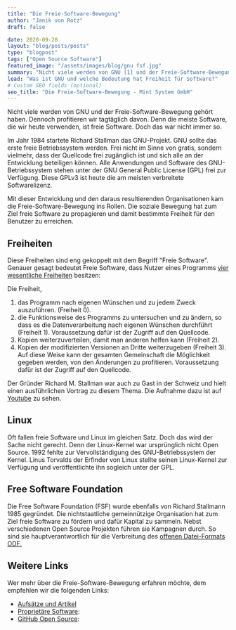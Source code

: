 ```yaml
---
title: "Die Freie-Software-Bewegung"
author: "Janik von Rotz"
draft: false

date: 2020-09-28
layout: "blog/posts/posts"
type: "blogpost"
tags: ["Open Source Software"]
featured_image: "/assets/images/blog/gnu fsf.jpg"
summary: "Nicht viele werden von GNU [1] und der Freie-Software-Bewegung gehört haben. Dennoch profitieren wir tagtäglich davon. Denn die meiste Software, die wir heute verwenden, ist freie Software. Doch das w..."
lead: "Was ist GNU und welche Bedeutung hat Freiheit für Software?"
# Custom SEO fields (optional)
seo_title: "Die Freie-Software-Bewegung - Mint System GmbH"
---
```


Nicht viele werden von GNU und der Freie-Software-Bewegung gehört haben. Dennoch profitieren wir tagtäglich davon. Denn die meiste Software, die wir heute verwenden, ist freie Software. Doch das war nicht immer so.

Im Jahr 1984 startete Richard Stallman das GNU-Projekt. GNU sollte das erste freie Betriebssystem werden. Frei nicht im Sinne von gratis, sondern vielmehr, dass der Quellcode frei zugänglich ist und sich alle an der Entwicklung beteiligen können. Alle Anwendungen und Software des GNU-Betriebssystem stehen unter der GNU General Public License (GPL) frei zur Verfügung. Diese GPLv3 ist heute die am meisten verbreitete Softwarelizenz.

Mit dieser Entwicklung und den daraus resultierenden Organisationen kam die Freie-Software-Bewegung ins Rollen. Die soziale Bewegung hat zum Ziel freie Software zu propagieren und damit bestimmte Freiheit für den Benutzer zu erreichen.


## Freiheiten
Diese Freiheiten sind eng gekoppelt mit dem Begriff "Freie Software". Genauer gesagt bedeutet Freie Software, dass Nutzer eines Programms [vier wesentliche Freiheiten](https://www.gnu.org/philosophy/free-sw.html) besitzen:

Die Freiheit,
1. das Programm nach eigenen Wünschen und zu jedem Zweck auszuführen. (Freiheit 0).
2. die Funktionsweise des Programms zu untersuchen und zu ändern, so dass es die Datenverarbeitung nach eigenen Wünschen durchführt (Freiheit 1). Voraussetzung dafür ist der Zugriff auf den Quellcode.
3. Kopien weiterzuverteilen, damit man anderen helfen kann (Freiheit 2).
4. Kopien der modifizierten Versionen an Dritte weiterzugeben (Freiheit 3). Auf diese Weise kann der gesamten Gemeinschaft die Möglichkeit gegeben werden, von den Änderungen zu profitieren. Voraussetzung dafür ist der Zugriff auf den Quellcode.

Der Gründer Richard M. Stallman war auch zu Gast in der Schweiz und hielt einen ausführlichen Vortrag zu diesem Thema. Die Aufnahme dazu ist auf [Youtube](https://www.youtube.com/watch?v=7ZSPf7YnGfE) zu sehen.

## Linux
Oft fallen freie Software und Linux im gleichen Satz. Doch das wird der Sache nicht gerecht. Denn der Linux-Kernel war ursprünglich nicht Open Source. 1992 fehlte zur Vervollständigung des GNU-Betriebssystem der Kernel. Linus Torvalds der Erfinder von Linux stellte seinen Linux-Kernel zur Verfügung und veröffentlichte ihn sogleich unter der GPL.

## Free Software Foundation
Die Free Software Foundation (FSF) wurde ebenfalls von Richard Stallmann 1985 gegründet. Die nichtstaatliche gemeinnützige Organisation hat zum Ziel freie Software zu fördern und dafür Kapital zu sammeln. Nebst verschiedenen Open Source Projekten führen sie Kampagnen durch. So sind sie hauptverantwortlich für die Verbreitung des [offenen Datei-Formats ODF.](https://www.fsf.org/campaigns/opendocument/)

## Weitere Links
Wer mehr über die Freie-Software-Bewegung erfahren möchte, dem empfehlen wir die folgenden Links:

- [Aufsätze und Artikel](https://www.gnu.org/philosophy/essays-and-articles)
- [Proprietäre Software](https://www.gnu.org/proprietary/): 
- [GitHub Open Source](https://github.com/open-source): 



